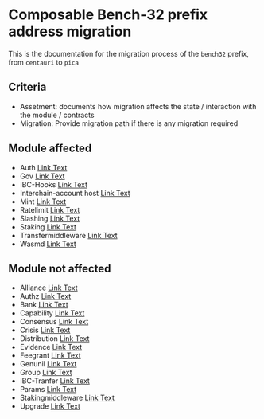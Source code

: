 # Composable Bench-32 prefix address migration

This is the documentation for the migration process of the `bench32` prefix, from `centauri` to `pica`

## Criteria

- Assetment: documents how migration affects the state / interaction with the module / contracts
- Migration: Provide migration path if there is any migration required

## Module affected
- Auth [Link Text](./auth/assessment.md)
- Gov [Link Text](./gov/assessment.md)
- IBC-Hooks [Link Text](./ibc-hooks/assessment.md)
- Interchain-account host [Link Text](./icahost/assessment.md)
- Mint [Link Text](./mint/assessment.md)
- Ratelimit [Link Text](./ratelimit/assessment.md)
- Slashing [Link Text](./slashing/assessment.md)
- Staking [Link Text](./staking/assessment.md)
- Transfermiddleware [Link Text](./transfermiddleware/assessment.md)
- Wasmd [Link Text](./wasm-contracts/)

## Module not affected
- Alliance [Link Text](./alliance/assessment.md)
- Authz [Link Text](./authz/assessment.md)
- Bank [Link Text](./bank/assessment.md)
- Capability [Link Text](./capability/assessment.md)
- Consensus [Link Text](./consensus/assessment.md)
- Crisis [Link Text](./crisis/assessment.md)
- Distribution [Link Text](./distribution/assessment.md)
- Evidence [Link Text](./evidence/assessment.md)
- Feegrant [Link Text](./feegrant/assessment.md)
- Genunil [Link Text](./genunil/assessment.md)
- Group [Link Text](./group/assessment.md)
- IBC-Tranfer [Link Text](./ibc-transfer/assessment.md)
- Params [Link Text](./params/assessment.md)
- Stakingmiddleware [Link Text](./stakingmiddleware/assessment.md)
- Upgrade [Link Text](./upgrade/assessment.md)